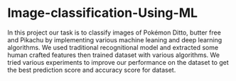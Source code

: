 # Image-classification-Using-ML

In this project our task is to classify images of Pokémon Ditto, butter free and Pikachu by implementing various machine 
leaning and deep learning algorithms. We used traditional recognitional model and extracted some human crafted features 
then trained dataset with various algorithms. We tried various experiments to improve our performance on the dataset to 
get the best prediction score and accuracy score for dataset.

